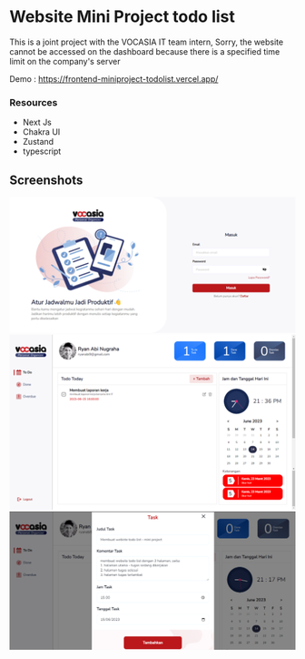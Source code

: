 # Website Mini Project todo list

This is a joint project with the VOCASIA IT team intern, 
Sorry, the website cannot be accessed on the dashboard because there is a specified time limit on the company's server

Demo : https://frontend-miniproject-todolist.vercel.app/

### Resources
-  Next Js
-  Chakra UI
-  Zustand
-  typescript

## Screenshots

![Login Page](./halaman%20login.png "Home Page")
![Home Page](./halaman%20utama.png "Home Page")
![Modal create](./form%20menambahkan%20tugas.png "Home Page")
